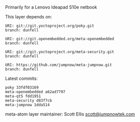 Primarily for a Lenovo Ideapad S10e netbook

This layer depends on:

    URI: git://git.yoctoproject.org/poky.git
    branch: dunfell

    URI: git://git.openembedded.org/meta-openembedded
    branch: dunfell

    URI: git://git.yoctoproject.org/meta-security.git
    branch: dunfell

    URI: https://github.com/jumpnow/meta-jumpnow.git
    branch: dunfell


Latest commits:

    poky 33fdf03169
    meta-openembedded a62ad7797
    meta-qt5 fdd1951
    meta-security d83f7cb
    meta-jumpnow 1dda514

meta-atom layer maintainer: Scott Ellis <scott@jumpnowtek.com>
